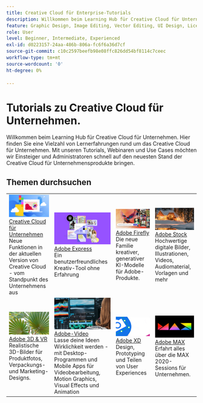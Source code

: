 ```yaml
---
title: Creative Cloud für Enterprise-Tutorials
description: Willkommen beim Learning Hub für Creative Cloud für Unternehmen
feature: Graphic Design, Image Editing, Vector Editing, UI Design, Licensable Assets, Gen AI, Video Editing, 3D
role: User
level: Beginner, Intermediate, Experienced
exl-id: d0223157-24aa-486b-806a-fc6f6a36d7cf
source-git-commit: c10c2597beefb98e08ffc826dd54bf8114c7ceec
workflow-type: tm+mt
source-wordcount: '0'
ht-degree: 0%

---
```


# Tutorials zu Creative Cloud für Unternehmen.

Willkommen beim Learning Hub für Creative Cloud für Unternehmen. Hier finden Sie eine Vielzahl von Lernerfahrungen rund um das Creative Cloud für Unternehmen. Mit unseren Tutorials, Webinaren und Use Cases möchten wir Einsteiger und Administratoren schnell auf den neuesten Stand der Creative Cloud für Unternehmensprodukte bringen.

## Themen durchsuchen

<table style="table-layout:fixed">
<tr>
  <td>
    <a href="cce/overview-cce.md">
      <img alt="Creative Cloud für Unternehmen" src="assets/CCecard.png" />
    </a>
    <div>
    <a href="cce/overview-cce.md">Creative Cloud für Unternehmen</a>
    </div>
    Neue Funktionen in der aktuellen Version von Creative Cloud - vom Standpunkt des Unternehmens aus
    <br>
  </td>
  <td>
    <a href="express/overview-express.md">
      <img alt="Adobe Express" src="assets/Expresscard.png" />
    </a>
    <div>
    <a href="express/overview-express.md">Adobe Express</a>
    </div>
    Ein benutzerfreundliches Kreativ-Tool ohne Erfahrung
    <br>
  </td>
  <td>
    <a href="firefly/overview-firefly.md">
      <img alt="Adobe Firefly" src="assets/Fireflycard.png" />
    </a>
    <div>
    <a href="firefly/overview-firefly.md">Adobe Firefly</a>
    </div>
    Die neue Familie kreativer, generativer KI-Modelle für Adobe-Produkte.
    <br>
  </td>
  <td>
    <a href="stock/overview-stock.md">
      <img alt="Adobe Stock" src="assets/Stockcard.png" />
    </a>
    <div>
    <a href="stock/overview-stock.md">Adobe Stock</a>
    </div>
    Hochwertige digitale Bilder, Illustrationen, Videos, Audiomaterial, Vorlagen und mehr
    <br>
  </td>
</tr>
  <td>
    <a href="3di/overview-3di.md">
      <img alt="Adobe 3D/VR" src="assets/3Dcard.png" />
    </a>
    <div>
    <a href="3di/overview-3di.md">Adobe 3D &amp; VR</a>
    </div>
    Realistische 3D-Bilder für Produktfotos, Verpackungs- und Marketing-Designs.
    <br>
  </td>
  <td>
    <a href="dva/overview-dva.md">
      <img alt="Adobe-Video" src="assets/Videocard.png" />
    </a>
    <div>
    <a href="dva/overview-dva.md">Adobe-Video</a>
    </div>
    Lasse deine Ideen Wirklichkeit werden - mit Desktop-Programmen und Mobile Apps für Videobearbeitung, Motion Graphics, Visual Effects und Animation
    <br>
  </td>
  <td>
    <a href="xd/overview-xd.md">
      <img alt="Adobe XD" src="assets/XDcard.png" />
    </a>
    <div>
    <a href="xd/overview-xd.md">Adobe XD</a>
    </div>
    Design, Prototyping und Teilen von User Experiences
    <br>
  </td>
  <td>
    <a href="max/overview-max.md">
      <img alt="Adobe MAX" src="assets/Maxcard.png" />
    </a>
    <div>
    <a href="xd/overview-xd.md">Adobe MAX</a>
    </div>
    Erfahrt alles über die MAX 2020-Sessions für Unternehmen.
    <br>
  </td>
</tr>
</table>
